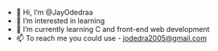 - 👋 Hi, I’m @JayOdedraa
- 👀 I’m interested in learning
- 🌱 I’m currently learning C and front-end web development
- 📫 To reach me you could use - jodedra2005@gmail.com

<!---
JayOdedraa/JayOdedraa is a ✨ special ✨ repository because its `README.md` (this file) appears on your GitHub profile.
You can click the Preview link to take a look at your changes.
--->
